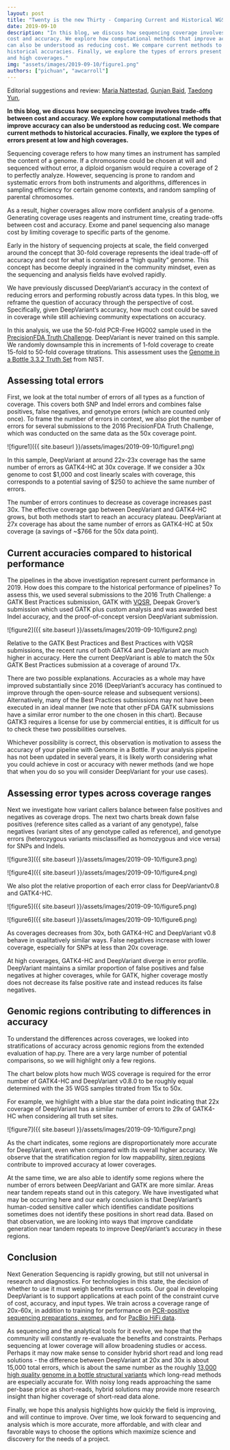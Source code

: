 ```yaml
---
layout: post
title: "Twenty is the new Thirty - Comparing Current and Historical WGS Accuracy Across Coverage"
date: 2019-09-10
description: "In this blog, we discuss how sequencing coverage involves trade-offs between
cost and accuracy. We explore how computational methods that improve accuracy
can also be understood as reducing cost. We compare current methods to
historical accuracies. Finally, we explore the types of errors present at low
and high coverages."
img: "assets/images/2019-09-10/figure1.png"
authors: ["pichuan", "awcarroll"]
---
```


Editorial suggestions and review:
[Maria Nattestad](https://twitter.com/marianattestad),
[Gunjan Baid](https://ai.google/research/people/GunjanBaid),
[Taedong Yun](https://scholar.google.com/citations?user=KljLQpUAAAAJ&hl=en),

**In this blog, we discuss how sequencing coverage involves trade-offs between
cost and accuracy. We explore how computational methods that improve accuracy
can also be understood as reducing cost. We compare current methods to
historical accuracies. Finally, we explore the types of errors present at low
and high coverages.**

Sequencing coverage refers to how many times an instrument has sampled the
content of a genome. If a chromosome could be chosen at will and sequenced
without error, a diploid organism would require a coverage of 2 to perfectly
analyze. However, sequencing is prone to random and systematic errors from both
instruments and algorithms, differences in sampling efficiency for certain
genome contexts, and random sampling of parental chromosomes.

As a result, higher coverages allow more confident analysis of a genome.
Generating coverage uses reagents and instrument time, creating trade-offs
between cost and accuracy. Exome and panel sequencing also manage cost by
limiting coverage to specific parts of the genome.

Early in the history of sequencing projects at scale, the field converged around
the concept that 30-fold coverage represents the ideal trade-off of accuracy and
cost for what is considered a “high quality” genome. This concept has become
deeply ingrained in the community mindset, even as the sequencing and analysis
fields have evolved rapidly.

We have previously discussed DeepVariant’s accuracy in the context of reducing
errors and performing robustly across data types. In this blog, we reframe the
question of accuracy through the perspective of cost. Specifically, given
DeepVariant’s accuracy, how much cost could be saved in coverage while still
achieving community expectations on accuracy.

In this analysis, we use the 50-fold PCR-Free HG002 sample used in the
[PrecisionFDA Truth Challenge](https://precision.fda.gov/challenges/truth/results).
DeepVariant is never trained on this sample. We randomly downsample this in
increments of 1-fold coverage to create 15-fold to 50-fold coverage titrations.
This assessment uses the
[Genome in a Bottle 3.3.2 Truth Set](https://jimb.stanford.edu/giab) from NIST.

## Assessing total errors

First, we look at the total number of errors of all types as a function of
coverage. This covers both SNP and Indel errors and combines false positives,
false negatives, and genotype errors (which are counted only once). To frame the
number of errors in context, we also plot the number of errors for several
submissions to the 2016 PrecisionFDA Truth Challenge, which was conducted on the
same data as the 50x coverage point.

![figure1]({{ site.baseurl }}/assets/images/2019-09-10/figure1.png)

In this sample, DeepVariant at around 22x-23x coverage has the same number of
errors as GATK4-HC at 30x coverage. If we consider a 30x genome to cost $1,000
and cost linearly scales with coverage, this corresponds to a potential saving
of $250 to achieve the same number of errors.

The number of errors continues to decrease as coverage increases past 30x. The
effective coverage gap between DeepVariant and GATK4-HC grows, but both methods
start to reach an accuracy plateau. DeepVariant at 27x coverage has about the
same number of errors as GATK4-HC at 50x coverage (a savings of ~$766 for the
50x data point).

## Current accuracies compared to historical performance

The pipelines in the above investigation represent current performance in 2019.
How does this compare to the historical performance of pipelines? To assess
this, we used several submissions to the 2016 Truth Challenge: a GATK Best
Practices submission, GATK with
[VQSR](https://software.broadinstitute.org/gatk/documentation/article?id=11084),
Deepak Grover’s submission which used GATK plus custom analysis and was awarded
best Indel accuracy, and the proof-of-concept version DeepVariant submission.

![figure2]({{ site.baseurl }}/assets/images/2019-09-10/figure2.png)

Relative to the GATK Best Practices and Best Practices with VQSR submissions,
the recent runs of both GATK4 and DeepVariant are much higher in accuracy. Here
the current DeepVariant is able to match the 50x GATK Best Practices submission
at a coverage of around 17x.

There are two possible explanations. Accuracies as a whole may have improved
substantially since 2016 (DeepVariant’s accuracy has continued to improve
through the open-source release and subsequent versions). Alternatively, many of
the Best Practices submissions may not have been executed in an ideal manner (we
note that other pFDA GATK submissions have a similar error number to the one
chosen in this chart). Because GATK3 requires a license for use by commercial
entities, it is difficult for us to check these two possibilities ourselves.

Whichever possibility is correct, this observation is motivation to assess the
accuracy of your pipeline with Genome in a Bottle. If your analysis pipeline has
not been updated in several years, it is likely worth considering what you could
achieve in cost or accuracy with newer methods (and we hope that when you do so
you will consider DeepVariant for your use cases).

## Assessing error types across coverage ranges

Next we investigate how variant callers balance between false positives and
negatives as coverage drops. The next two charts break down false positives
(reference sites called as a variant of any genotype), false negatives (variant
sites of any genotype called as reference), and genotype errors (heterozygous
variants misclassified as homozygous and vice versa) for SNPs and Indels.

![figure3]({{ site.baseurl }}/assets/images/2019-09-10/figure3.png)

![figure4]({{ site.baseurl }}/assets/images/2019-09-10/figure4.png)

We also plot the relative proportion of each error class for DeepVariantv0.8 and
GATK4-HC.

![figure5]({{ site.baseurl }}/assets/images/2019-09-10/figure5.png)

![figure6]({{ site.baseurl }}/assets/images/2019-09-10/figure6.png)

As coverages decreases from 30x, both GATK4-HC and DeepVariant v0.8 behave in
qualitatively similar ways. False negatives increase with lower coverage,
especially for SNPs at less than 20x coverage.

At high coverages, GATK4-HC and DeepVariant diverge in error profile.
DeepVariant maintains a similar proportion of false positives and false
negatives at higher coverages, while for GATK, higher coverage mostly does not
decrease its false positive rate and instead reduces its false negatives.

## Genomic regions contributing to differences in accuracy

To understand the differences across coverages, we looked into stratifications
of accuracy across genomic regions from the extended evaluation of hap.py. There
are a very large number of potential comparisons, so we will highlight only a
few regions.

The chart below plots how much WGS coverage is required for the error number of
GATK4-HC and DeepVariant v0.8.0 to be roughly equal determined with the 35 WGS
samples titrated from 15x to 50x.

For example, we highlight with a blue star the data point indicating that 22x
coverage of DeepVariant has a similar number of errors to 29x of GATK4-HC when
considering all truth set sites.

![figure7]({{ site.baseurl }}/assets/images/2019-09-10/figure7.png)

As the chart indicates, some regions are disproportionately more accurate for
DeepVariant, even when compared with its overall higher accuracy. We observe
that the stratification region for low mappability,
[siren regions](https://www2.eecs.berkeley.edu/Pubs/TechRpts/2015/EECS-2015-159.html)
contribute to improved accuracy at lower coverages.

At the same time, we are also able to identify some regions where the number of
errors between DeepVariant and GATK are more similar. Areas near tandem repeats
stand out in this category. We have investigated what may be occurring here and
our early conclusion is that DeepVariant’s human-coded sensitive caller which
identifies candidate positions sometimes does not identify these positions in
short read data. Based on that observation, we are looking into ways that
improve candidate generation near tandem repeats to improve DeepVariant’s
accuracy in these regions.

## Conclusion

Next Generation Sequencing is rapidly growing, but still not universal in
research and diagnostics. For technologies in this state, the decision of
whether to use it must weigh benefits versus costs. Our goal in developing
DeepVariant is to support applications at each point of the constraint curve of
cost, accuracy, and input types. We train across a coverage range of 20x-60x, in
addition to training for performance on
[PCR-positive sequencing preparations, exomes](https://ai.googleblog.com/2018/04/deepvariant-accuracy-improvements-for.html),
and for [PacBio HiFi data](https://www.nature.com/articles/s41587-019-0217-9).

As sequencing and the analytical tools for it evolve, we hope that the community
will constantly re-evaluate the benefits and constraints. Perhaps sequencing at
lower coverage will allow broadening studies or access. Perhaps it may now make
sense to consider hybrid short read and long read solutions - the difference
between DeepVariant at 20x and 30x is about 15,000 total errors, which is about
the same number as the roughly
[13,000 high quality genome in a bottle structural variants](https://www.biorxiv.org/content/10.1101/664623v1)
which long-read methods are especially accurate for. With noisy long reads
approaching the same per-base price as short-reads, hybrid solutions may provide
more research insight than higher coverage of short-read data alone.

Finally, we hope this analysis highlights how quickly the field is improving,
and will continue to improve. Over time, we look forward to sequencing and
analysis which is more accurate, more affordable, and with clear and favorable
ways to choose the options which maximize science and discovery for the needs of
a project.
